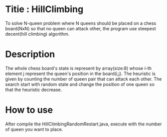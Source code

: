 # Titie : HillClimbing
To solve N-queen problem where N queens should be placed on a chess board(NxN) so that no queen can attack other, 
the program use steepest decent(hill climbing) algorithm. 
# Description
The whole chess board's state is represent by array(size:8) whose i-th element j represent the queen's position in the board(i,j).
The heuristic is given by counting the number of queen pair that can attack each other. 
The search start with random state and change the position of one queen so that the heuristic decrease.
# How to use
After compile the HillClimbingRandomRestart.java, execute with the number of queen you want to place. 
